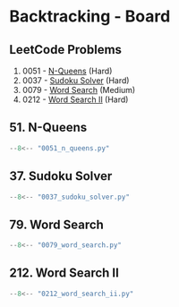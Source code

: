 # Backtracking - Board

## LeetCode Problems

1. 0051 - [N-Queens](https://leetcode.com/problems/n-queens/) (Hard)
2. 0037 - [Sudoku Solver](https://leetcode.com/problems/sudoku-solver/) (Hard)
3. 0079 - [Word Search](https://leetcode.com/problems/word-search/) (Medium)
4. 0212 - [Word Search II](https://leetcode.com/problems/word-search-ii/) (Hard)

## 51. N-Queens

```python
--8<-- "0051_n_queens.py"
```

## 37. Sudoku Solver

```python
--8<-- "0037_sudoku_solver.py"
```

## 79. Word Search

```python
--8<-- "0079_word_search.py"
```

## 212. Word Search II

```python
--8<-- "0212_word_search_ii.py"
```
